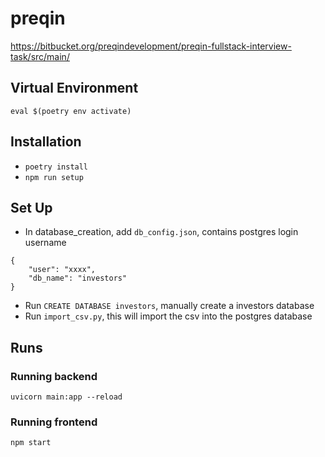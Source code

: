 # preqin
https://bitbucket.org/preqindevelopment/preqin-fullstack-interview-task/src/main/

## Virtual Environment
`eval $(poetry env activate)`

## Installation
- `poetry install`
- `npm run setup`

## Set Up
- In database_creation, add `db_config.json`, contains postgres login username
```
{
    "user": "xxxx",
    "db_name": "investors"
}
```
- Run `CREATE DATABASE investors`, manually create a investors database
- Run `import_csv.py`, this will import the csv into the postgres database

## Runs
### Running backend
`uvicorn main:app --reload`

### Running frontend
`npm start`